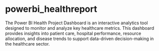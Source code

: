 # powerbi_healthreport
The Power BI Health Project Dashboard is an interactive analytics tool designed to monitor and analyze key healthcare metrics. This dashboard provides insights into patient care, hospital performance, resource allocation, and disease trends to support data-driven decision-making in the healthcare sector.
